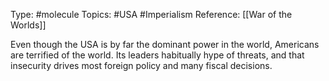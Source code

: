 Type: #molecule 
Topics: #USA #Imperialism
Reference: [[War of the Worlds]]

Even though the USA is by far the dominant power in the world, Americans are terrified of the world. Its leaders habitually hype of threats, and that insecurity drives most foreign policy and many fiscal decisions.